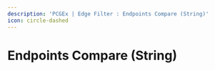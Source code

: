 ```yaml
---
description: 'PCGEx | Edge Filter : Endpoints Compare (String)'
icon: circle-dashed
---
```


# Endpoints Compare (String)

